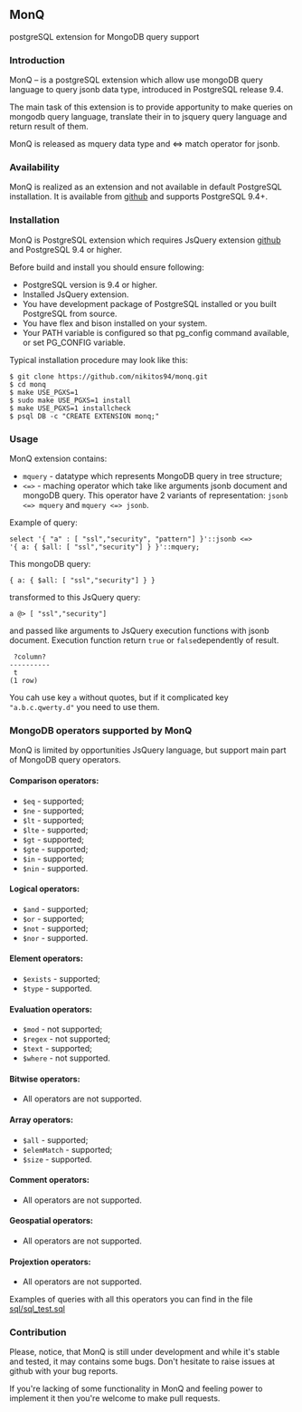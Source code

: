## MonQ 
postgreSQL extension for MongoDB query support

### Introduction

MonQ – is a postgreSQL extension which allow use mongoDB query language
to query jsonb data type, introduced in PostgreSQL release 9.4.

The main task of this extension is to provide apportunity to make 
queries on mongodb query language, translate their in to jsquery query
language and return result of them. 

MonQ is released as mquery data type and <=> match operator for jsonb.

### Availability

MonQ is realized as an extension and not available in default PostgreSQL
installation. It is available from
[github](https://github.com/postgrespro/MonQ)
and supports PostgreSQL 9.4+.

### Installation

MonQ is PostgreSQL extension which requires JsQuery extension 
[github](https://github.com/postgrespro/jsquery) and PostgreSQL 9.4 or higher.

Before build and install you should ensure following:
    
 * PostgreSQL version is 9.4 or higher.
 * Installed JsQuery extension.
 * You have development package of PostgreSQL installed or you built
   PostgreSQL from source.
 * You have flex and bison installed on your system. 
 * Your PATH variable is configured so that pg\_config command available, 
 or set PG_CONFIG variable.
    
Typical installation procedure may look like this:
    
    $ git clone https://github.com/nikitos94/monq.git
    $ cd monq
    $ make USE_PGXS=1
    $ sudo make USE_PGXS=1 install
    $ make USE_PGXS=1 installcheck
    $ psql DB -c "CREATE EXTENSION monq;"

### Usage

MonQ extension contains:
* `mquery` - datatype which represents MongoDB query in tree structure;
* `<=>` - maching operator which take like arguments jsonb document and 
mongoDB query. This operator have 2 variants of representation: 
`jsonb <=> mquery` and `mquery <=> jsonb`.

Example of query:

```
select '{ "a" : [ "ssl","security", "pattern"] }'::jsonb <=>
'{ a: { $all: [ "ssl","security"] } }'::mquery;
```

This mongoDB query:

```
{ a: { $all: [ "ssl","security"] } }
```

transformed to this JsQuery query:

```
a @> [ "ssl","security"]
```
and passed like arguments to JsQuery execution functions with jsonb document. 
Execution function return `true` or `false`dependently of result.

```
 ?column? 
----------
 t
(1 row)
```

You cah use key `a` without quotes, but if it complicated key `"a.b.c.qwerty.d"`
you need to use them. 


### MongoDB operators supported by MonQ

MonQ is limited by opportunities JsQuery language, but support main 
part of MongoDB query operators.

#### Comparison operators:
* `$eq` - supported;
* `$ne` - supported;
* `$lt` - supported;
* `$lte` - supported;
* `$gt` - supported;
* `$gte` - supported;
* `$in` - supported;
* `$nin` - supported.

#### Logical operators:
* `$and` - supported;
* `$or` - supported;
* `$not` - supported;
* `$nor` - supported.

#### Element operators:
* `$exists` - supported;
* `$type` - supported.

#### Evaluation operators:
* `$mod` - not supported;
* `$regex` - not supported;
* `$text` - supported;
* `$where` - not supported.

#### Bitwise operators:
* All operators are not supported.

#### Array operators:
* `$all` - supported;
* `$elemMatch` - supported;
* `$size` - supported.

#### Comment operators:
* All operators are not supported.

#### Geospatial operators:
* All operators are not supported.

#### Projextion operators:
* All operators are not supported.

Examples of queries with all this operators you can find in the file 
[sql/sql_test.sql](https://github.com/postgrespro/MonQ/blob/master/sql/monq_test.sql)

### Contribution

Please, notice, that MonQ is still under development and while it's stable
and tested, it may contains some bugs. Don't hesitate to raise issues at 
github with your bug reports.

If you're lacking of some functionality in MonQ and feeling power to 
implement it then you're welcome to make pull requests.
